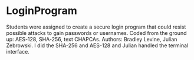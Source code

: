 # LoginProgram
Students were assigned to create a secure login program that could resist possible attacks to gain passwords or usernames.
  Coded from the ground up:
    AES-128,
    SHA-256,
    text CHAPCAs.
Authors: Bradley Levine, Julian Zebrowski.
I did the SHA-256 and AES-128 and Julian handled the terminal interface.
    
